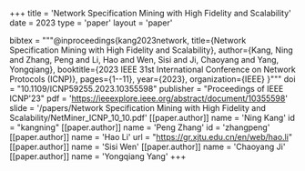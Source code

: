 +++
title = 'Network Specification Mining with High Fidelity and Scalability'
date = 2023
type = 'paper'
layout = 'paper'

bibtex = """@inproceedings{kang2023network,
  title={Network Specification Mining with High Fidelity and Scalability},
  author={Kang, Ning and Zhang, Peng and Li, Hao and Wen, Sisi and Ji, Chaoyang and Yang, Yongqiang},
  booktitle={2023 IEEE 31st International Conference on Network Protocols (ICNP)},
  pages={1--11},
  year={2023},
  organization={IEEE}
}"""
doi = "10.1109/ICNP59255.2023.10355598"
publisher = "Proceedings of IEEE ICNP'23"
pdf = 'https://ieeexplore.ieee.org/abstract/document/10355598'
slide = '/papers/Network Specification Mining with High Fidelity and Scalability/NetMiner_ICNP_10_10.pdf'
[[paper.author]]
    name = 'Ning Kang'
    id = "kangning"
[[paper.author]]
    name = 'Peng Zhang'
    id = 'zhangpeng'
[[paper.author]]
    name = 'Hao Li'
    url = "https://gr.xjtu.edu.cn/en/web/hao.li"
[[paper.author]]
    name = 'Sisi Wen'
[[paper.author]]
    name = 'Chaoyang Ji'
[[paper.author]]
    name = 'Yongqiang Yang'
+++
